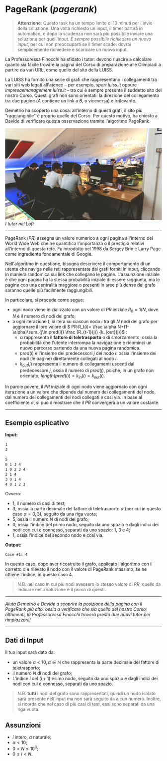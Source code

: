 # **PageRank** (*pagerank*)

> **Attenzione**: Questo task ha un tempo limite di 10 minuti per l'invio della soluzione. Una volta richiesto un input, il timer partirà in automatico, e dopo la scadenza non sarà più possibile inviare una soluzione per quell'input.
> *È sempre possibile richiedere un nuovo input*, per cui non preoccuparti se il timer scade: dovrai semplicemente richiedere e scaricare un nuovo input.

La Professoressa Finocchi ha sfidato i tutor: devono riuscire a calcolare quanto sia facile trovare la pagina del Corso di preparazione alle Olimpiadi a partire da vari URL, come quello del sito della LUISS.

La LUISS ha fornito una serie di grafi che rappresentano i collegamenti tra vari siti web legati all'ateneo – per esempio, *sport.luiss.it* oppure *impresaemanagement.luiss.it* – tra cui è sempre presente il suddetto sito del nostro Corso. Questi grafi non sono orientati: la direzione del collegamento tra due pagine ($A$ contiene un link a $B$, o viceversa) è irrilevante.

Demetrio ha scoperto una cosa: all'interno di questi grafi, il sito più "raggiungibile" è proprio quello del Corso. Per questo motivo, ha chiesto a Davide di verificare questa osservazione tramite l'algoritmo PageRank.

![I tutor nel Loft](loft.jpeg)  
*I tutor nel Loft*

---
PageRank ($PR$) assegna un valore numerico a ogni pagina all'interno del World Wide Web che ne quantifica l'importanza o il prestigio relativi all'interno di questa rete. Fu introdotto nel 1998 da Sergey Brin e Larry Page come ingrediente fondamentale di Google.

Nell'algoritmo in questione, bisogna descrivere il comportamento di un utente che naviga nelle reti rappresentate dai grafi forniti in input, cliccando in maniera randomica sui link che collegano le pagine. L'assunzione iniziale è che ogni pagina ha la stessa probabilità iniziale di essere raggiunta, ma le pagine con una centralità maggiore o presenti in aree più dense del grafo saranno quelle più facilmente raggiungibili.

In particolare, si procede come segue:
- ogni nodo viene inizializzato con un valore di $PR$ iniziale $R_0=1/N$, dove $N$ è il numero di nodi del grafo;
- a ogni iterazione $t$, si itera su ciascun nodo $i$ tra gli $N$ nodi del grafo per aggiornare il loro valore di 
$ PR:R_t(i)= \frac \alpha N+(1-\alpha)\sum_{j\in pred(i)} \frac {R_{t-1}(j)} {k_{out}(j)}$ :
    - $\alpha$ rappresenta il **fattore di teletrasporto** o di smorzamento, ossia la probabilità che l'utente interrompa la navigazione e ricominci un nuovo percorso partendo da una nuova pagina randomica.
    - $pred(i)$ è l'insieme dei predecessori $j$ del nodo $i$: ossia l'insieme dei nodi (le pagine) direttamente collegati al nodo $i$.
    - $k_{out}(j)$ rappresenta il numero di collegamenti uscenti dal predecessore $j$, ossia il numero di $pred(j)$, poiché, in un grafo non orientato, $length(pred(i))=k_{in}(i)=k_{out}(i)$.

In parole povere, il $PR$ iniziale di ogni nodo viene aggiornato con ogni iterazione a un valore che dipende dal numero dei collegamenti del nodo, dal numero dei collegamenti dei nodi collegati e così via. In base al coefficiente $\alpha$, si può dimostrare che il $PR$ convergerà a un valore costante.

---

## Esempio esplicativo
**Input:**

```
1
3

5
0 1 3 4
1 0 2 3 4
2 1 4
3 0 1 4
4 0 1 2 3
```
Ovvero:
- 1, il numero di casi di test;
- 3, ossia la parte decimale del fattore di teletrasporto $\alpha$ (per cui in questo caso $\alpha=0,3$), seguito da una riga vuota;
- 5, ossia il numero $N$ di nodi del grafo;
- 0, ossia l'indice del primo nodo, seguito da uno spazio e dagli indici dei nodi con cui è connesso, separati da uno spazio: 1, 3 e 4;
- 1, ossia l'indice del secondo nodo e così via.

**Output:**

```
Case #1: 4
```

In questo caso, dopo aver ricostruito il grafo, applicato l'algoritmo con il corretto $\alpha$ e rilevato il nodo con il valore di PageRank massimo, se ne ottiene l'indice, in questo caso 4.

> N.B. nel caso in cui più nodi avessero lo stesso valore di $PR$, quello da indicare nella soluzione è il primo di questi.

---

*Aiuta Demetrio e Davide a scoprire la posizione della pagina con il PageRank più alto, ossia a verificare che sia quella del nostro Corso; altrimenti, la Professoressa Finocchi troverà presto due nuovi tutor per rimpiazzarli!*

---

## Dati di Input
Il tuo input sarà dato da:
- un valore $\alpha <10, \alpha \in \mathbb{N}$ che rappresenta la parte decimale del fattore di teletrasporto;
- il numero $N$ di nodi del grafo;
- L'indice $i$ del $(i+1)$ esimo nodo, seguito da uno spazio e dagli indici dei nodi con cui è connesso, separati da uno spazio.

> N.B. **tutti** i nodi del grafo sono rappresentati, quindi un nodo isolato sarà presente nell'input ma non sarà seguito da alcun numero.
Inoltre, si ricorda che nel caso di più casi di test, essi sono separati da una riga vuota.

## Assunzioni
- $i$ intero, $\alpha$ naturale;
- $\alpha <10$;
- $0 < N \leq 10^3$;
- $0 \leq i < N$.



